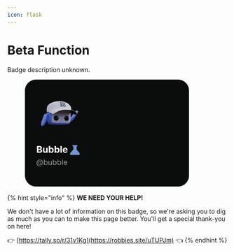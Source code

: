 ```yaml
---
icon: flask
---
```


# Beta Function

Badge description unknown.

<figure><img src="../../.gitbook/assets/archive/profile-badges-101/betaFunction.png" width="375"><figcaption></figcaption></figure>

{% hint style="info" %}
**WE NEED YOUR HELP!**

We don't have a lot of information on this badge, so we're asking you to dig as much as you can to make this page better. You'll get a special thank-you on here!

👉 [https://tally.so/r/31v1Kg](https://robbies.site/uTUPJm) 👈
{% endhint %}
